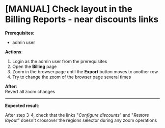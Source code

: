 # [MANUAL] Check layout in the Billing Reports - near discounts links

**Prerequisites**:

- admin user

**Actions**:

1. Login as the admin user from the prerequisites
2. Open the **Billing** page
3. Zoom in the browser page until the **Export** button moves to another row
4. Try to change the zoom of the browser page several times

**After**:  
Revert all zoom changes

***

**Expected result**:

After step 3-4, check that the links "_Configure discounts_" and "_Restore layout_" doesn't crossover the regions selector during any zoom operations
